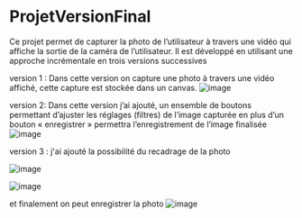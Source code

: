 # ProjetVersionFinal
Ce projet permet de capturer la photo de l’utilisateur à travers une vidéo qui affiche la sortie de la caméra de l’utilisateur.
Il est développé en utilisant une approche incrémentale en trois versions successives

version 1 :
Dans cette version on capture une photo à travers une vidéo affiché, cette capture est stockée dans un canvas.
![image](https://user-images.githubusercontent.com/46218123/57969929-51f4c200-796a-11e9-9041-77909a17fe1e.png)

version 2:
Dans cette version j’ai ajouté, un ensemble de boutons permettant d’ajuster les réglages (filtres) de l’image capturée en plus d’un bouton « enregistrer » permettra l’enregistrement de l’image finalisée
![image](https://user-images.githubusercontent.com/46218123/57969945-75b80800-796a-11e9-8c3b-b73047731543.png)

version 3 :
j'ai ajouté la possibilité du recadrage de la photo

![image](https://user-images.githubusercontent.com/46218123/57969951-9718f400-796a-11e9-8c44-51fdddcf46ac.png)

![image](https://user-images.githubusercontent.com/46218123/57969964-af890e80-796a-11e9-902f-4b94b0a63556.png)


et finalement on peut enregistrer la photo 
![image](https://user-images.githubusercontent.com/46218123/57969976-d3e4eb00-796a-11e9-892a-41512cb956c3.png)
